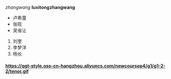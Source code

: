 
*zhangwang*
**luxitongzhangwang**
* 卢希童
* 张旺
* 吴省让
1. 刘奎
2. 李梦洋
3. 杨长
#### https://qgt-style.oss-cn-hangzhou.aliyuncs.com/newcoursep4/g1/g1-2-2/tenor.gif
